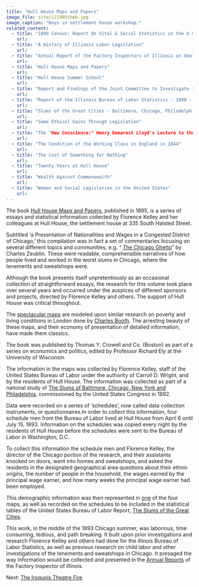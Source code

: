 ```yaml
---
title: "Hull House Maps and Papers"
image_file: site/i21905thmb.jpg
image_caption: "Boys in settlement house workshop."
related_content:
  - title: "1890 Census: Report On Vital & Social Statistics in the U.S"
    url:
  - title: "A History of Illinois Labor Legislation"
    url:
  - title: "Annual Report of the Factory Inspectors of Illinois on Small Pox in the Tenement House Sweat-Shops of Chicago (First Special Report)"
    url:
  - title: "Hull House Maps and Papers"
    url:
  - title: "Hull House Summer School"
    url:
  - title: "Report and Findings of the Joint Committee to Investigate the "Sweat Shop" System [together with a transcript of the testimony taken by the committee]"
    url:
  - title: "Report of the Illinois Bureau of Labor Statistics - 1890 - 6th Biennial"
    url:
  - title: "Slums of the Great Cities - Baltimore, Chicago, Philadelphia & New York"
    url:
  - title: "Some Ethical Gains Through Legislation"
    url:
  - title: "The "New Conscience:" Henry Demarest Lloyd's Lecture to the Ethical Culture Society"
    url:
  - title: "The Condition of the Working Class in England in 1844"
    url:
  - title: "The Cost of Something for Nothing"
    url:
  - title: "Twenty Years at Hull House"
    url:
  - title: "Wealth Against Commonwealth"
    url:
  - title: "Women and Social Legislation in the United States"
    url:
---
```


The book [Hull House Maps and Papers](/historical/hullhouse/#), published in 1895, is a series of essays and statistical information collected by Florence Kelley and her colleagues at Hull House, the settlement house at 335 South Halsted Street.

Subtitled ‘a Presentation of Nationalities and Wages in a Congested District of Chicago,’ this compilation was in fact a set of commentaries focusing on several different topics and communities, e.g. “	[The Chicago Ghetto](/historical/hullhouse/#)” by Charles Zeublin. These were readable, comprehensible narratives of how people lived and worked in the worst slums in Chicago, where the tenements and sweatshops were.

Although the book presents itself unpretentiously as an occasional collection of straightforward essays, the research for this volume took place over several years and occurred under the auspices of different sponsors and projects, directed by Florence Kelley and others. The support of Hull House was critical throughout.

The [spectacular maps](http://homicide.northwestern.edu/pubs/hullhouse/Maps/) are modeled upon similar research on poverty and living conditions in London done by [Charles Booth](https://booth.lse.ac.uk/). The arresting beauty of these maps, and their economy of presentation of detailed information, have made them classics.

The book was published by Thomas Y. Crowell and Co. (Boston) as part of a series on economics and politics, edited by Professor Richard Ely at the University of Wisconsin.

The information in the maps was collected by Florence Kelley, staff of the United States Bureau of Labor under the authority of Carroll D. Wright, and by the residents of Hull House. The information was collected as part of a national study of [The Slums of Baltimore, Chicago, New York and Philadelphia](/historical/hullhouse/#), commissioned by the United States Congress in 1892.

Data were recorded on a series of ‘schedules’, now called data collection instruments, or questionnaires.In order to collect this information, four schedule men from the Bureau of Labor lived at Hull House from April 6 until July 15, 1893. Information on the schedules was copied every night by the residents of Hull House before the schedules were sent to the Bureau of Labor in Washington, D.C.

To collect this information the schedule men and Florence Kelley, the director of the Chicago portion of the research, and their assistants knocked on doors, went into homes and sweatshops, and asked the residents in the designated geographical area questions about their ethnic origins, the number of people in the household, the wages earned by the principal wage earner, and how many weeks the principal wage earner had been employed.

This demographic information was then represented in [one](http://homicide.northwestern.edu/docs_fk/homicide/HullHouse/NATMAP1.pdf) of the four maps, as well as recorded on the schedules to be included in the statistical tables of the United States Bureau of Labor Report, [The Slums of the Great Cities](/documentbrowser/?nodeId=57482&page=).

This work, in the middle of the 1893 Chicago summer, was laborious, time consuming, tedious, and path breaking. It built upon prior investigations and research Florence Kelley and others had done for the Illinois Bureau of Labor Statistics, as well as previous research on child labor and other investigations of the tenements and sweatshops in Chicago. It presaged the way information would be collected and presented in the [Annual Reports](/historical/hullhouse/#) of the Factory Inspector of Illinois.


Next:  [The Iroquois Theatre Fire](/historical/iroquois)
